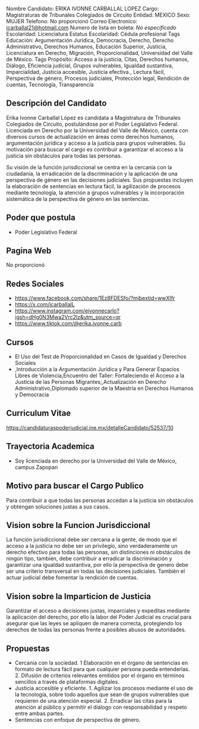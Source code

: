 Nombre Candidato: ERIKA IVONNE CARBALLAL LOPEZ
Cargo: Magistraturas de Tribunales Colegiados de Circuito
Entidad: MEXICO
Sexo: MUJER
Telefono: No proporcionó
Correo Electronico: icarballal21@hotmail.com
Numero de lista en boleta: *No especificado*
Escolaridad: Licenciatura
Estatus Escolaridad: Cédula profesional
Tags Educación: Argumentación Jurídica, Democracia, Derecho, Derecho Administrativo, Derechos Humanos, Educación Superior, Justicia, Licenciatura en Derecho, Migración, Proporcionalidad, Universidad del Valle de México.
Tags Propósito: Acceso a la justicia, Citas, Derechos humanos, Diálogo, Eficiencia judicial, Grupos vulnerables, Igualdad sustantiva, Imparcialidad, Justicia accesible, Justicia efectiva., Lectura fácil, Perspectiva de género, Procesos judiciales, Protección legal, Rendición de cuentas, Tecnología, Transparencia


## Descripción del Candidato 

Erika Ivonne Carballal López es candidata a Magistratura de Tribunales Colegiados de Circuito, postulándose por el Poder Legislativo Federal. Licenciada en Derecho por la Universidad del Valle de México, cuenta con diversos cursos de actualización en áreas como derechos humanos, argumentación jurídica y acceso a la justicia para grupos vulnerables. Su motivación para buscar el cargo es contribuir a garantizar el acceso a la justicia sin obstáculos para todas las personas.

Su visión de la función jurisdiccional se centra en la cercanía con la ciudadanía, la erradicación de la discriminación y la aplicación de una perspectiva de género en las decisiones judiciales. Sus propuestas incluyen la elaboración de sentencias en lectura fácil, la agilización de procesos mediante tecnología, la atención a grupos vulnerables y la incorporación sistemática de la perspectiva de género en las sentencias.


## Poder que postula

- Poder Legislativo Federal


## Pagina Web

No proporcionó


## Redes Sociales

- https://www.facebook.com/share/1Ez8FDESfo/?mibextid=wwXIfr
- https://x.com/icarballalL
- https://www.instagram.com/eivonnecarlo?igsh=dHg0N3Mwa2Vrc2lz&utm_source=qr
- https://www.tiktok.com/@erika.ivonne.carb


## Cursos

- El Uso del Test de Proporcionalidad en Casos de Igualdad y Derechos Sociales
- ,Introducción a la Argumentación Jurídica y Para Generar Espacios Libres de Violencia,Encuentro del Taller: Fortaleciendo el Acceso a la Justicia de las Personas Migrantes;,Actualización en Derecho Administrativo,Diplomado superior de la Maestría en Derechos Humanos y Democracia


## Curriculum Vitae

https://candidaturaspoderjudicial.ine.mx/detalleCandidato/52537/10


## Trayectoria Academica

- Soy licenciada en derecho por la Universidad del Valle de México, campus Zapopan


## Motivo para buscar el Cargo Publico

Para contribuir a que todas las personas accedan a la justicia sin obstáculos y obtengan soluciones justas a sus casos.


## Vision sobre la Funcion Jurisdiccional

La función jurisdiccional debe ser cercana a la gente, de modo que el acceso a la justicia no debe ser un privilegio, sino verdaderamente un derecho efectivo para todas las personas, sin distinciones ni obstáculos de ningún tipo, también, debe contribuir a erradicar la discriminación y garantizar una igualdad sustantiva, por ello la perspectiva de genero debe ser una criterio transversal en todas las decisiones judiciales. También el actuar judicial debe fomentar la rendición de cuentas.


## Vision sobre la Imparticion de Justicia

Garantizar el acceso a decisiones justas, imparciales y expeditas mediante la aplicación del derecho, por ello la labor del Poder Judicial es crucial para asegurar que las leyes se apliquen de manera correcta, protegiendo los derechos de todas las personas frente a posibles abusos de autoridades.


## Propuestas

- Cercanía con la sociedad. 1 Elaboración en el órgano de sentencias en formato de lectura fácil para que cualquier persona pueda entenderlas. 2. Difusión de criterios relevantes emitidos por el órgano en términos sencillos a través de plataformas digitales.
- Justicia accesible y eficiente. 1. Agilizar los procesos mediante el uso de la tecnología, sobre todo aquellos que sean de grupos vulnerables que requieren de una atención especial. 2. Erradicar las citas para la atención al público y permitir el diálogo con responsabilidad y respeto entre ambas partes.
- Sentencias con enfoque de perspectiva de género.

